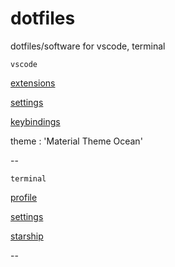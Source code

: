 # dotfiles


dotfiles/software for vscode, terminal


`vscode`

[extensions](https://github.com/eosiswastaken/dotfiles/blob/main/vscode/extensions.json) 

[settings](https://github.com/eosiswastaken/dotfiles/blob/main/vscode/settings.json)

[keybindings](https://github.com/eosiswastaken/dotfiles/blob/main/vscode/keybindings.json)

theme : 'Material Theme Ocean'

--

`terminal`

[profile](https://github.com/eosiswastaken/dotfiles/blob/main/terminal/Microsoft.PowerShell_profile.ps1)

[settings](https://github.com/eosiswastaken/dotfiles/blob/main/terminal/settings.json)

[starship](https://starship.rs/)



--
